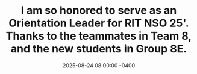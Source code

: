 ---
con: RIT
accepted: false
title: "I am so honored to serve as an Orientation Leader for RIT NSO 25'. Thanks to the teammates in Team 8, and the new students in Group 8E."
date: 2025-08-24 08:00:00 -0400
---